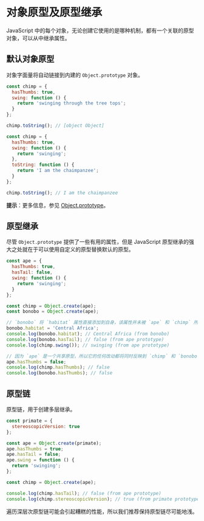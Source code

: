 # 对象原型及原型继承

JavaScript 中的每个对象，无论创建它使用的是哪种机制，都有一个关联的原型对象，可以从中继承属性。

## 默认对象原型

对象字面量将自动链接到内建的 `Object.prototype` 对象。

```javascript
const chimp = {
  hasThumbs: true,
  swing: function () {
    return 'swinging through the tree tops';
  }
};

chimp.toString(); // [object Object]
```

```javascript
const chimp = {
  hasThumbs: true,
  swing: function () {
    return 'swinging';
  },
  toString: function () {
    return 'I am the chaimpanzee';
  }
};

chimp.toString(); // I am the chaimpanzee
```

**提示**：更多信息，参见 [Object.prototype](https://developer.mozilla.org/en-US/docs/web/javascript/reference/global_objects/object/prototype)。

## 原型继承

尽管 `Object.prototype` 提供了一些有用的属性，但是 JavaScript 原型继承的强大之处就在于可以使用自定义的原型替换默认的原型。

```javascript
const ape = {
  hasThumbs: true,
  hasTail: false,
  swing: function () {
    return 'swinging';
  }
};

const chimp = Object.create(ape);
const bonobo = Object.create(ape);

// `bonobo` 将 `habitat` 属性直接添加到自身，该属性并未被 `ape` 和 `chimp` 所共享
bonobo.habitat = 'Central Africa';
console.log(bonobo.habitat); // Central Africa (from bonobo)
console.log(bonobo.hasTail); // false (from ape prototype)
console.log(chimp.swing()); // swinging (from ape prototype)

// 因为 `ape` 是一个共享原型，所以它的任何改动都将同时反映到 `chimp` 和 `bonobo` 中
ape.hasThumbs = false;
console.log(chimp.hasThumbs); // false
console.log(bonobo.hasThumbs); // false
```

## 原型链

原型链，用于创建多层继承。

```javascript
const primate = {
  stereoscopicVersion: true
};

const ape = Object.create(primate);
ape.hasThumbs = true;
ape.hasTail = false;
ape.swing = function () {
  return 'swinging';
};

const chimp = Object.create(ape);

console.log(chimp.hasTail); // false (from ape prototype)
console.log(chimp.stereoscopicVersion); // true (from primate prototype)
```

遍历深层次原型链可能会引起糟糕的性能，所以我们推荐保持原型链尽可能地浅。
